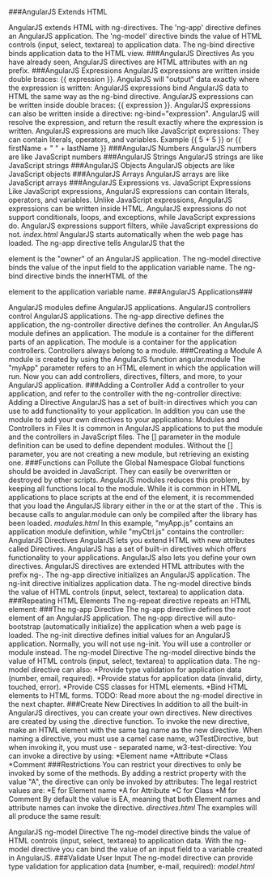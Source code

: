 ###AngularJS Extends HTML

AngularJS extends HTML with ng-directives.
The 'ng-app' directive defines an AngularJS application.
The 'ng-model' directive binds the value of HTML controls (input, select, textarea) to application data.
The ng-bind directive binds application data to the HTML view. 
###AngularJS Directives
As you have already seen, AngularJS directives are HTML attributes with an ng prefix.
###AngularJS Expressions
AngularJS expressions are written inside double braces: {{ expression }}.
AngularJS will "output" data exactly where the expression is written:
AngularJS expressions bind AngularJS data to HTML the same way as the ng-bind directive.
AngularJS expressions can be written inside double braces: {{ expression }}.
AngularJS expressions can also be written inside a directive: ng-bind="expression".
AngularJS will resolve the expression, and return the result exactly where the expression is written.
AngularJS expressions are much like JavaScript expressions: They can contain literals, operators, and variables.
Example {{ 5 + 5 }} or {{ firstName + " " + lastName }}
###AngularJS Numbers
AngularJS numbers are like JavaScript numbers
###AngularJS Strings
AngularJS strings are like JavaScript strings
###AngularJS Objects
AngularJS objects are like JavaScript objects
###AngularJS Arrays
AngularJS arrays are like JavaScript arrays
###AngularJS Expressions vs. JavaScript Expressions
Like JavaScript expressions, AngularJS expressions can contain literals, operators, and variables.
Unlike JavaScript expressions, AngularJS expressions can be written inside HTML.
AngularJS expressions do not support conditionals, loops, and exceptions, while JavaScript expressions do.
AngularJS expressions support filters, while JavaScript expressions do not.
*index.html*
AngularJS starts automatically when the web page has loaded.
The ng-app directive tells AngularJS that the <div> element is the "owner" of an AngularJS application.
The ng-model directive binds the value of the input field to the application variable name.
The ng-bind directive binds the innerHTML of the <p> element to the application variable name. 
###AngularJS Applications###

AngularJS modules define AngularJS applications.
AngularJS controllers control AngularJS applications. 
The ng-app directive defines the application, the ng-controller directive defines the controller.
An AngularJS module defines an application.
The module is a container for the different parts of an application.
The module is a container for the application controllers.
Controllers always belong to a module.
###Creating a Module
A module is created by using the AngularJS function angular.module
The "myApp" parameter refers to an HTML element in which the application will run.
Now you can add controllers, directives, filters, and more, to your AngularJS application.
###Adding a Controller
Add a controller to your application, and refer to the controller with the ng-controller directive:
Adding a Directive
AngularJS has a set of built-in directives which you can use to add functionality to your application.
In addition you can use the module to add your own directives to your applications:
Modules and Controllers in Files
It is common in AngularJS applications to put the module and the controllers in JavaScript files.
The [] parameter in the module definition can be used to define dependent modules.
Without the [] parameter, you are not creating a new module, but retrieving an existing one.
###Functions can Pollute the Global Namespace
Global functions should be avoided in JavaScript. They can easily be overwritten or destroyed by other scripts.
AngularJS modules reduces this problem, by keeping all functions local to the module.
While it is common in HTML applications to place scripts at the end of the <body> element, it is recommended that you load the AngularJS library either in the <head> or at the start of the <body>.
This is because calls to angular.module can only be compiled after the library has been loaded.	
*modules.html*
 In this example, "myApp.js" contains an application module definition, while "myCtrl.js" contains the controller:
AngularJS Directives
AngularJS lets you extend HTML with new attributes called Directives.
AngularJS has a set of built-in directives which offers functionality to your applications.
AngularJS also lets you define your own directives.
AngularJS directives are extended HTML attributes with the prefix ng-.
The ng-app directive initializes an AngularJS application.
The ng-init directive initializes application data.
The ng-model directive binds the value of HTML controls (input, select, textarea) to application data.
###Repeating HTML Elements
The ng-repeat directive repeats an HTML element:
###The ng-app Directive
The ng-app directive defines the root element of an AngularJS application. 
The ng-app directive will auto-bootstrap (automatically initialize) the application when a web page is loaded.
The ng-init directive defines initial values for an AngularJS application.
Normally, you will not use ng-init. You will use a controller or module instead.
The ng-model Directive
The ng-model directive binds the value of HTML controls (input, select, textarea) to application data.
The ng-model directive can also:
*Provide type validation for application data (number, email, required).
*Provide status for application data (invalid, dirty, touched, error).
*Provide CSS classes for HTML elements.
*Bind HTML elements to HTML forms.
TODO: Read more about the ng-model directive in the next chapter.
###Create New Directives
In addition to all the built-in AngularJS directives, you can create your own directives.
New directives are created by using the .directive function.
To invoke the new directive, make an HTML element with the same tag name as the new directive.
When naming a directive, you must use a camel case name, w3TestDirective, but when invoking it, you must use - separated name, w3-test-directive:
You can invoke a directive by using:
*Element name
*Attribute
*Class
*Comment
###Restrictions
You can restrict your directives to only be invoked by some of the methods.
By adding a restrict property with the value "A", the directive can only be invoked by attributes:
The legal restrict values are:
*E for Element name
*A for Attribute
*C for Class
*M for Comment
By default the value is EA, meaning that both Element names and attribute names can invoke the directive.
*directives.html*
The examples will all produce the same result:

AngularJS ng-model Directive
The ng-model directive binds the value of HTML controls (input, select, textarea) to application data.
With the ng-model directive you can bind the value of an input field to a variable created in AngularJS.
###Validate User Input
The ng-model directive can provide type validation for application data (number, e-mail, required):
*model.html*